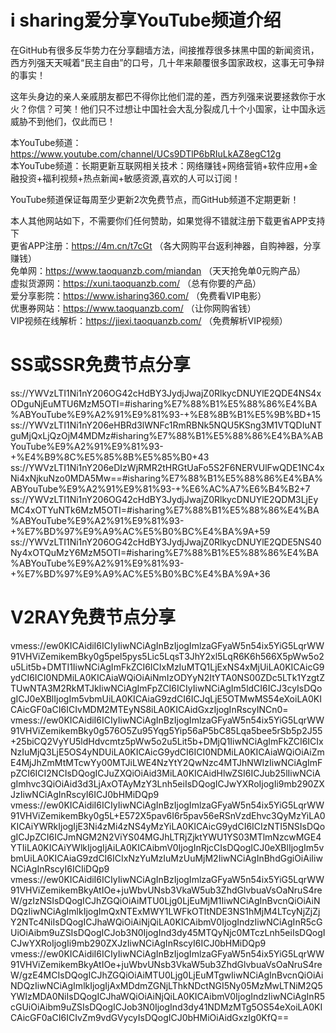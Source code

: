 # i sharing爱分享YouTube频道介绍
在GitHub有很多反华势力在分享翻墙方法，间接推荐很多抹黑中国的新闻资讯，西方列强天天喊着“民主自由”的口号，几十年来颠覆很多国家政权，这事无可争辩的事实！

这年头身边的亲人亲戚朋友都巴不得你比他们混的差，西方列强来说要拯救你于水火？你信？可笑！他们只不过想让中国社会大乱分裂成几十个小国家，让中国永远威胁不到他们，仅此而已！

本YouTube频道：https://www.youtube.com/channel/UCs9DTlP6bRIuLkAZ8egC12g <br>
本YouTube频道：长期更新互联网相关技术：网络赚钱+网络营销+软件应用+金融投资+福利视频+热点新闻+敏感资源,喜欢的人可以订阅！

YouTube频道保证每周至少更新2次免费节点，而GitHub频道不定期更新！

本人其他网站如下，不需要你们任何赞助，如果觉得不错就注册下载更省APP支持下<br>
更省APP注册：https://4m.cn/t7cGt （各大网购平台返利神器，自购神器，分享赚钱）<br>
免单网：https://www.taoquanzb.com/miandan （天天抢免单0元购产品）<br>
虚拟货源网：https://xuni.taoquanzb.com/ （总有你要的产品）<br>
爱分享影院：https://www.isharing360.com/ （免费看VIP电影）<br>
优惠券网站：https://www.taoquanzb.com/  （让你网购省钱）<br>
VIP视频在线解析：https://jiexi.taoquanzb.com/  （免费解析VIP视频）<br>

# SS或SSR免费节点分享

ss://YWVzLTI1Ni1nY206OG42cHdBY3JydjJwajZ0RlkycDNUYlE2QDE4NS4xODguNjEuMTU6MzM5OTI=#isharing%E7%88%B1%E5%88%86%E4%BA%ABYouTube%E9%A2%91%E9%81%93-+%E8%8B%B1%E5%9B%BD+15
ss://YWVzLTI1Ni1nY206eHBRd3lWNFc1RmRBNk5NQU5KSng3M1VTQDIuNTguMjQxLjQzOjM4MDMz#isharing%E7%88%B1%E5%88%86%E4%BA%ABYouTube%E9%A2%91%E9%81%93-+%E4%B9%8C%E5%85%8B%E5%85%B0+43
ss://YWVzLTI1Ni1nY206eDIzWjRMR2tHRGtUaFo5S2F6NERVUlFwQDE1NC4xNi4xNjkuNzo0MDA5Mw==#isharing%E7%88%B1%E5%88%86%E4%BA%ABYouTube%E9%A2%91%E9%81%93-+%E6%AC%A7%E6%B4%B2+7
ss://YWVzLTI1Ni1nY206OG42cHdBY3JydjJwajZ0RlkycDNUYlE2QDM3LjEyMC4xOTYuNTk6MzM5OTI=#isharing%E7%88%B1%E5%88%86%E4%BA%ABYouTube%E9%A2%91%E9%81%93-+%E7%BD%97%E9%A9%AC%E5%B0%BC%E4%BA%9A+59
ss://YWVzLTI1Ni1nY206OG42cHdBY3JydjJwajZ0RlkycDNUYlE2QDE5NS40Ny4xOTQuMzY6MzM5OTI=#isharing%E7%88%B1%E5%88%86%E4%BA%ABYouTube%E9%A2%91%E9%81%93-+%E7%BD%97%E9%A9%AC%E5%B0%BC%E4%BA%9A+36


# V2RAY免费节点分享

vmess://ew0KICAidiI6ICIyIiwNCiAgInBzIjogImlzaGFyaW5n54ix5YiG5LqrWW91VHViZemikemBky0g5pel5pys5Lic5LqsT3JhY2xl5LqR6K6h566X5pWw5o2u5Lit5b+DMTI1IiwNCiAgImFkZCI6ICIxMzIuMTQ1LjExNS4xMjUiLA0KICAicG9ydCI6ICI0NDMiLA0KICAiaWQiOiAiNmIzODYyN2ItYTA0NS00ZDc5LTk1YzgtZTUwNTA3M2RkMTJkIiwNCiAgImFpZCI6ICIyIiwNCiAgIm5ldCI6ICJ3cyIsDQogICJ0eXBlIjogIm5vbmUiLA0KICAiaG9zdCI6ICJqLjE5OTMwMS54eXoiLA0KICAicGF0aCI6ICIvMDM2MTEyNS8iLA0KICAidGxzIjogInRscyINCn0=
vmess://ew0KICAidiI6ICIyIiwNCiAgInBzIjogImlzaGFyaW5n54ix5YiG5LqrWW91VHViZemikemBky0g576O5Zu95Yqg5Yip56aP5bC85Lqa5bee5rSb5p2J55+25biCQ2VyYU5ldHdvcmtz5pWw5o2u5Lit5b+DMjQ1IiwNCiAgImFkZCI6ICIxNzIuMjQ3LjE5OS4yNDUiLA0KICAicG9ydCI6ICI0NDMiLA0KICAiaWQiOiAiZmE4MjJhZmMtMTcwYy00MTJiLWE4NzYtY2QwNzc4MTJhNWIzIiwNCiAgImFpZCI6ICI2NCIsDQogICJuZXQiOiAid3MiLA0KICAidHlwZSI6ICJub25lIiwNCiAgImhvc3QiOiAid3d3LjAxOTAyMzY3Lnh5eiIsDQogICJwYXRoIjogIi9mb290ZXJzIiwNCiAgInRscyI6ICJ0bHMiDQp9
vmess://ew0KICAidiI6ICIyIiwNCiAgInBzIjogImlzaGFyaW5n54ix5YiG5LqrWW91VHViZemikemBky0g5L+E572X5pav6I6r5pav56eRSnVzdEhvc3QyMzYiLA0KICAiYWRkIjogIjE3Ni4zMi4zNS4yMzYiLA0KICAicG9ydCI6ICIzNTI5NSIsDQogICJpZCI6ICJmNGM2N2ViYS04MGJhLTRjZjktYWU1YS03MTlmNzcwMGE4YTIiLA0KICAiYWlkIjogIjAiLA0KICAibmV0IjogInRjcCIsDQogICJ0eXBlIjogIm5vbmUiLA0KICAiaG9zdCI6ICIxNzYuMzIuMzUuMjM2IiwNCiAgInBhdGgiOiAiIiwNCiAgInRscyI6ICIiDQp9
vmess://ew0KICAidiI6ICIyIiwNCiAgInBzIjogImlzaGFyaW5n54ix5YiG5LqrWW91VHViZemikemBkyAtIOe+juWbvUNsb3VkaW5ub3ZhdGlvbuaVsOaNruS4reW/gzIzNSIsDQogICJhZGQiOiAiMTU0Ljg0LjEuMjM1IiwNCiAgInBvcnQiOiAiNDQzIiwNCiAgImlkIjogImQxNTExMWY1LWFkOTItNDE3NS1hMjM4LTcyNjZjZjY2NTc4NiIsDQogICJhaWQiOiAiNjQiLA0KICAibmV0IjogIndzIiwNCiAgInR5cGUiOiAibm9uZSIsDQogICJob3N0IjogInd3dy45MTQyNjc0MTczLnh5eiIsDQogICJwYXRoIjogIi9mb290ZXJzIiwNCiAgInRscyI6ICJ0bHMiDQp9
vmess://ew0KICAidiI6ICIyIiwNCiAgInBzIjogImlzaGFyaW5n54ix5YiG5LqrWW91VHViZemikemBkyAtIOe+juWbvUNsb3VkaW5ub3ZhdGlvbuaVsOaNruS4reW/gzE4MCIsDQogICJhZGQiOiAiMTU0Ljg0LjEuMTgwIiwNCiAgInBvcnQiOiAiNDQzIiwNCiAgImlkIjogIjAxMDdmZGNjLThkNDctNGI5Ny05MzMwLTNiM2Q5YWIzMDA0NiIsDQogICJhaWQiOiAiNjQiLA0KICAibmV0IjogIndzIiwNCiAgInR5cGUiOiAibm9uZSIsDQogICJob3N0IjogInd3dy41NDMzMTg5OS54eXoiLA0KICAicGF0aCI6ICIvZm9vdGVycyIsDQogICJ0bHMiOiAidGxzIg0KfQ==
